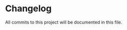# Changelog

All commits to this project will be documented in this file.

<!-- Taki WebPyDemo Changelog -->
